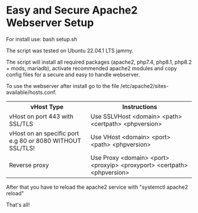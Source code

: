   <body>
    <h1>Easy and Secure Apache2 Webserver Setup</h1>
    <div class="install-instructions">
      <p>For install use: bash setup.sh</p>
      <p>The script was tested on Ubuntu 22.04.1 LTS jammy.</p>
    </div>
    <div>
      <p>The script will install all required packages (apache2, php7.4, php8.1, php8.2 + mods, mariadb), activate recommended apache2 modules and copy config files for a secure and easy to handle webserver.</p>
    </div>
    <div class="config-instructions">
      <p>To use the webserver after install go to the file /etc/apache2/sites-available/hosts.conf.</p>
      <table>
        <tr>
          <th>vHost Type</th>
          <th>Instructions</th>
        </tr>
        <tr>
          <td>vHost on port 443 with SSL/TLS</td>
          <td>Use SSLVHost &lt;domain&gt; &lt;path&gt; &lt;certpath&gt; &lt;phpversion&gt;</td>
        </tr>
        <tr>
          <td>vHost on an specific port e.g 80 or 8080 WITHOUT SSL/TLS!</td>
          <td>Use VHost &lt;domain&gt; &lt;port&gt; &lt;path&gt; &lt;phpversion&gt;</td>
        </tr>
        <tr>
          <td>Reverse proxy</td>
          <td>Use Proxy &lt;domain&gt; &lt;port&gt; &lt;proxyip&gt; &lt;proxyport&gt; &lt;certpath&gt; &lt;phpversion&gt;</td>
        </tr>
      </table>
      <p>After that you have to reload the apache2 service with "systemctl apache2 reload"</p>
    </div>
    <div class="final-instruction">
      <p>That's all!</p>
    </div>
  </body>
